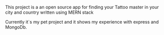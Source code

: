 This project is a an open source app for finding your Tattoo master in your city and country written using MERN stack

Currently it`s my pet project and it shows my experience with express and MongoDb.
